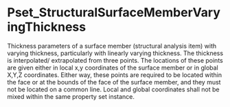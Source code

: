 # Pset_StructuralSurfaceMemberVaryingThickness

Thickness parameters of a surface member (structural analysis item) with varying thickness, particularly with linearly varying thickness. The thickness is interpolated/ extrapolated from three points. The locations of these points are given either in local x,y coordinates of the surface member or in global X,Y,Z coordinates. Either way, these points are required to be located within the face or at the bounds of the face of the surface member, and they must not be located on a common line. Local and global coordinates shall not be mixed within the same property set instance.<!-- end of definition -->

